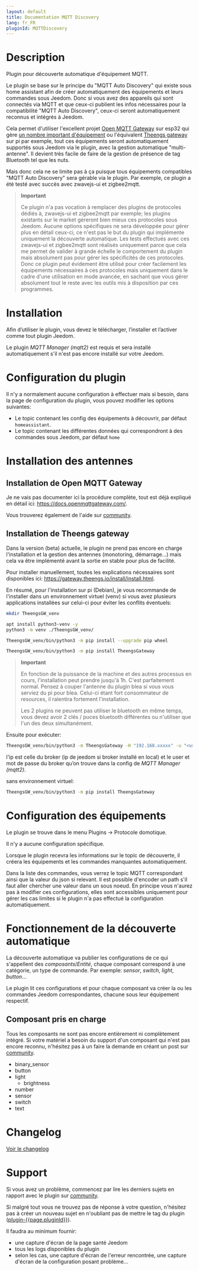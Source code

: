 ```yaml
---
layout: default
title: Documentation MQTT Discovery
lang: fr_FR
pluginId: MQTTDiscovery
---
```


# Description

Plugin pour découverte automatique d'équipement MQTT.

Le plugin se base sur le principe du "MQTT Auto Discovery" qui existe sous home assistant afin de créer automatiquement des équipements et leurs commandes sous Jeedom. Donc si vous avez des appareils qui sont connectés via MQTT et que ceux-ci publient les infos nécessaires pour la compatibilité "MQTT Auto Discovery", ceux-ci seront automatiquement reconnus et intégrés à Jeedom.

Cela permet d'utiliser l'excellent projet [Open MQTT Gateway](https://docs.openmqttgateway.com/) sur esp32 qui gère [un nombre important d'équipement](https://compatible.openmqttgateway.com/index.php/devices/) ou l'équivalent [Theengs gateway](https://gateway.theengs.io/) sur pi par exemple, tout ces équipements seront automatiquement supportés sous Jeedom via le plugin, avec la gestion automatique "multi-antenne". Il devient très facile de faire de la gestion de présence de tag Bluetooth tel que les nuts.

Mais donc cela ne se limite pas à ça puisque tous équipements compatibles "MQTT Auto Discovery" sera gérable via le plugin. Par exemple, ce plugin a été testé avec succès avec zwavejs-ui et zigbee2mqtt.

> **Important**
>
> Ce plugin n'a pas vocation à remplacer des plugins de protocoles dédiés à, zwavejs-ui et zigbee2mqtt par exemple; les plugins existants sur le market géreront bien mieux ces protocoles sous Jeedom.
> Aucune options spécifiques ne sera développée pour gérer plus en détail ceux-ci, ce n'est pas le but du plugin qui implémente uniquement la découverte automatique.
> Les tests effectués avec ces zwavejs-ui et zigbee2mqtt sont réalisés uniquement parce que cela me permet de valider à grande échelle le comportement du plugin mais absolument pas pour gérer les spécificités de ces protocoles.
> Donc ce plugin peut évidement être utilisé pour créer facilement les équipements nécessaires à ces protocoles mais uniquement dans le cadre d'une utilisation en mode avancée, en sachant que vous gérer absolument tout le reste avec les outils mis à disposition par ces programmes.

# Installation

Afin d’utiliser le plugin, vous devez le télécharger, l’installer et l’activer comme tout plugin Jeedom.

Le plugin *MQTT Manager (mqtt2)* est requis et sera installé automatiquement s'il n'est pas encore installé sur votre Jeedom.

# Configuration du plugin

Il n'y a normalement aucune configuration à effectuer mais si besoin, dans la page de configuration du plugin, vous pouvez modifier les options suivantes:

- Le topic contenant les config des équipements à découvrir, par défaut `homeassistant`.
- Le topic contenant les différentes données qui correspondront à des commandes sous Jeedom, par défaut `home`

# Installation des antennes

## Installation de Open MQTT Gateway

Je ne vais pas documenter ici la procédure complète, tout est déjà expliqué en détail ici: <https://docs.openmqttgateway.com/>.

Vous trouverez également de l'aide sur [community]({{site.forum}}).

## Installation de Theengs gateway

Dans la version (beta) actuelle, le plugin ne prend pas encore en charge l'installation et la gestion des antennes (monotoring, démarrage...) mais cela va être implémenté avant la sortie en stable pour plus de facilité.

Pour installer manuellement, toutes les explications nécessaires sont disponibles ici: <https://gateway.theengs.io/install/install.html>.

En résumé, pour l'installation sur pi (Debian), je vous recommande de l'installer dans un environnement virtuel (venv) si vous avez plusieurs applications installées sur celui-ci pour éviter les conflits éventuels:

```bash
mkdir TheengsGW_venv

apt install python3-venv -y
python3 -m venv ./TheengsGW_venv/

TheengsGW_venv/bin/python3 -m pip install --upgrade pip wheel

TheengsGW_venv/bin/python3 -m pip install TheengsGateway
```

> **Important**
>
> En fonction de la puissance de la machine et des autres processus en cours, l'installation peut prendre jusqu'à 1h. C'est parfaitement normal.
> Pensez à couper l'antenne du plugin blea si vous vous serviez du pi pour blea. Celui-ci étant fort consommateur de resources, il ralentira fortement l'installation.
>
> Les 2 plugins ne peuvent pas utiliser le bluetooth en même temps, vous devez avoir 2 clés / puces bluetooth différentes ou n'utiliser que l'un des deux simultanément.

Ensuite pour exécuter:

```bash
TheengsGW_venv/bin/python3 -m TheengsGateway -H "192.168.xxxxx" -u "<user>" -p "<password>"`
```

l'ip est celle du broker (ip de jeedom si broker installé en local) et le user et mot de passe du broker qu’on trouve dans la config de *MQTT Manager (mqtt2)*.

sans environnement virtuel:

```bash
TheengsGW_venv/bin/python3 -m pip install TheengsGateway
```

# Configuration des équipements

Le plugin se trouve dans le menu Plugins → Protocole domotique.

Il n'y a aucune configuration spécifique.

Lorsque le plugin recevra les informations sur le topic de découverte, il créera les équipements et les commandes manquantes automatiquement.

Dans la liste des commandes, vous verrez le topic MQTT correspondant ainsi que la valeur du json si relevant. Il est possible d'encoder un path s'il faut aller chercher une valeur dans un sous noeud.
En principe vous n'aurez pas à modifier ces configurations, elles sont accessibles uniquement pour gérer les cas limites si le plugin n'a pas effectué la configuration automatiquement.

# Fonctionnement de la découverte automatique

La découverte automatique va publier les configurations de ce qui s'appellent des *composants*/*Entité*, chaque composant correspond à une catégorie, un type de commande. Par exemple: *sensor*, *switch*, *light*, *button*...

Le plugin lit ces configurations et pour chaque composant va créer la ou les commandes Jeedom correspondantes, chacune sous leur équipement respectif.

## Composant pris en charge

Tous les composants ne sont pas encore entièrement ni complètement intégré. Si votre matériel a besoin du support d'un composant qui n'est pas encore reconnu, n'hésitez pas à un faire la demande en créant un post sur [community]({{site.forum}}/tags/plugin-{{page.pluginId}}).

- binary_sensor
- button
- light
  - brightness
- number
- sensor
- switch
- text

# Changelog

[Voir le changelog](./changelog)

# Support

Si vous avez un problème, commencez par lire les derniers sujets en rapport avec le plugin sur [community]({{site.forum}}/tags/plugin-{{page.pluginId}}).

Si malgré tout vous ne trouvez pas de réponse à votre question, n'hésitez pas à créer un nouveau sujet en n'oubliant pas de mettre le tag du plugin ([plugin-{{page.pluginId}}]({{site.forum}}/tags/plugin-{{page.pluginId}})).

Il faudra au minimum fournir:

- une capture d'écran de la page santé Jeedom
- tous les logs disponibles du plugin
- selon les cas, une capture d'écran de l'erreur rencontrée, une capture d'écran de la configuration posant problème...
